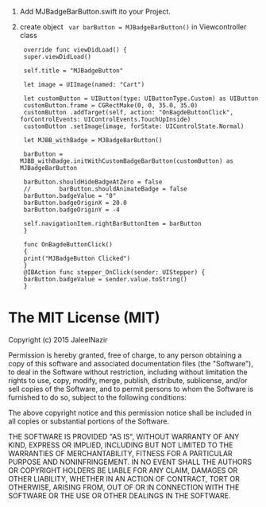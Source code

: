 
1. Add MJBadgeBarButton.swift ito your Project.
2. create object ` var barButton = MJBadgeBarButton()` in Viewcontroller class

        override func viewDidLoad() {
        super.viewDidLoad()
        
        self.title = "MJBadgeButton"
        
        let image = UIImage(named: "Cart")
        
        let customButton = UIButton(type: UIButtonType.Custom) as UIButton
        customButton.frame = CGRectMake(0, 0, 35.0, 35.0)
        customButton .addTarget(self, action: "OnBagdeButtonClick", forControlEvents: UIControlEvents.TouchUpInside)
        customButton .setImage(image, forState: UIControlState.Normal)
        
        let MJBB_withBadge = MJBadgeBarButton()

        barButton = MJBB_withBadge.initWithCustomBadgeBarButton(customButton) as MJBadgeBarButton
        
        barButton.shouldHideBadgeAtZero = false
        //        barButton.shouldAnimateBadge = false
        barButton.badgeValue = "0"
        barButton.badgeOriginX = 20.0
        barButton.badgeOriginY = -4
        
        self.navigationItem.rightBarButtonItem = barButton
        }
    
        func OnBagdeButtonClick()
        {
        print("MJBadgeButton Clicked")
        }
        @IBAction func stepper_OnClick(sender: UIStepper) {
        barButton.badgeValue = sender.value.toString()
        }
    
# The MIT License (MIT)

Copyright (c) 2015 JaleelNazir

Permission is hereby granted, free of charge, to any person obtaining a copy
of this software and associated documentation files (the "Software"), to deal
in the Software without restriction, including without limitation the rights
to use, copy, modify, merge, publish, distribute, sublicense, and/or sell
copies of the Software, and to permit persons to whom the Software is
furnished to do so, subject to the following conditions:

The above copyright notice and this permission notice shall be included in all
copies or substantial portions of the Software.

THE SOFTWARE IS PROVIDED "AS IS", WITHOUT WARRANTY OF ANY KIND, EXPRESS OR
IMPLIED, INCLUDING BUT NOT LIMITED TO THE WARRANTIES OF MERCHANTABILITY,
FITNESS FOR A PARTICULAR PURPOSE AND NONINFRINGEMENT. IN NO EVENT SHALL THE
AUTHORS OR COPYRIGHT HOLDERS BE LIABLE FOR ANY CLAIM, DAMAGES OR OTHER
LIABILITY, WHETHER IN AN ACTION OF CONTRACT, TORT OR OTHERWISE, ARISING FROM,
OUT OF OR IN CONNECTION WITH THE SOFTWARE OR THE USE OR OTHER DEALINGS IN THE
SOFTWARE.

